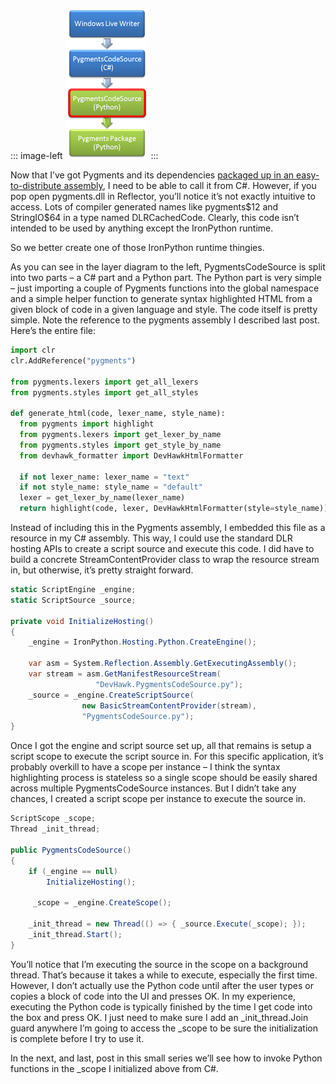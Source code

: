 ::: image-left
![](https://raw.githubusercontent.com/devhawk/devhawk.github.io/master/images/blog/20090811-embedding-python-scripts-in-c-applications/image_thumb_1.png)
:::

Now that I’ve got Pygments and its dependencies [packaged up in an
easy-to-distribute
assembly](http://devhawk.net/2009/08/10/compiling-python-packages-into-assemblies/),
I need to be able to call it from C\#. However, if you pop open
pygments.dll in Reflector, you’ll notice it’s not exactly intuitive to
access. Lots of compiler generated names like pygments\$12 and
StringIO\$64 in a type named DLRCachedCode. Clearly, this code isn’t
intended to be used by anything except the IronPython runtime.

So we better create one of those IronPython runtime thingies.

As you can see in the layer diagram to the left, PygmentsCodeSource is
split into two parts – a C\# part and a Python part. The Python part is
very simple – just importing a couple of Pygments functions into the
global namespace and a simple helper function to generate syntax
highlighted HTML from a given block of code in a given language and
style. The code itself is pretty simple. Note the reference to the
pygments assembly I described last post. Here’s the entire file:

``` python
import clr
clr.AddReference("pygments")

from pygments.lexers import get_all_lexers
from pygments.styles import get_all_styles

def generate_html(code, lexer_name, style_name):
  from pygments import highlight
  from pygments.lexers import get_lexer_by_name
  from pygments.styles import get_style_by_name
  from devhawk_formatter import DevHawkHtmlFormatter

  if not lexer_name: lexer_name = "text"
  if not style_name: style_name = "default"
  lexer = get_lexer_by_name(lexer_name)
  return highlight(code, lexer, DevHawkHtmlFormatter(style=style_name))
```

Instead of including this in the Pygments assembly, I embedded this file
as a resource in my C\# assembly. This way, I could use the standard DLR
hosting APIs to create a script source and execute this code. I did have
to build a concrete StreamContentProvider class to wrap the resource
stream in, but otherwise, it’s pretty straight forward.

``` csharp
static ScriptEngine _engine;
static ScriptSource _source;

private void InitializeHosting()
{
    _engine = IronPython.Hosting.Python.CreateEngine();

    var asm = System.Reflection.Assembly.GetExecutingAssembly();
    var stream = asm.GetManifestResourceStream(
                   "DevHawk.PygmentsCodeSource.py");
    _source = _engine.CreateScriptSource(
                new BasicStreamContentProvider(stream),  
                "PygmentsCodeSource.py");
}
```

Once I got the engine and script source set up, all that remains is
setup a script scope to execute the script source in. For this specific
application, it’s probably overkill to have a scope per instance – I
think the syntax highlighting process is stateless so a single scope
should be easily shared across multiple PygmentsCodeSource instances.
But I didn’t take any chances, I created a script scope per instance to
execute the source in.

``` csharp
ScriptScope _scope;
Thread _init_thread;

public PygmentsCodeSource()
{
    if (_engine == null)
        InitializeHosting();

     _scope = _engine.CreateScope();

    _init_thread = new Thread(() => { _source.Execute(_scope); });
    _init_thread.Start();
}
```

You’ll notice that I’m executing the source in the scope on a background
thread. That’s because it takes a while to execute, especially the first
time. However, I don’t actually use the Python code until after the user
types or copies a block of code into the UI and presses OK. In my
experience, executing the Python code is typically finished by the time
I get code into the box and press OK. I just need to make sure I add an
\_init\_thread.Join guard anywhere I’m going to access the \_scope to be
sure the initialization is complete before I try to use it.

In the next, and last, post in this small series we’ll see how to invoke
Python functions in the \_scope I initialized above from C\#.
